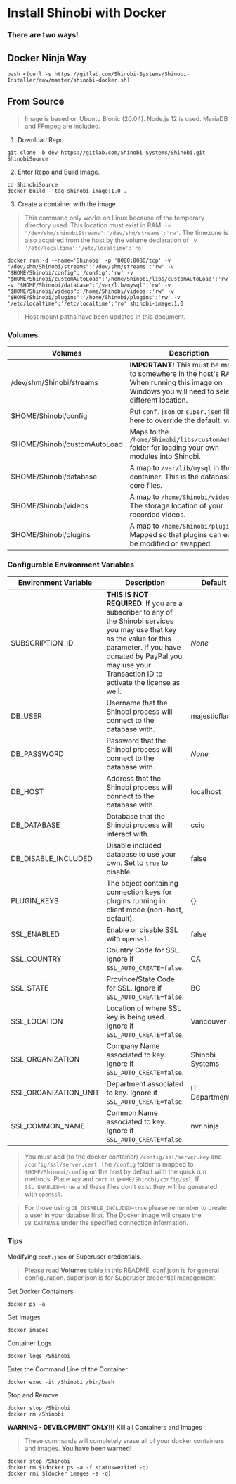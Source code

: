 # Install Shinobi with Docker

### There are two ways!

## Docker Ninja Way

```
bash <(curl -s https://gitlab.com/Shinobi-Systems/Shinobi-Installer/raw/master/shinobi-docker.sh)
```

## From Source
> Image is based on Ubuntu Bionic (20.04). Node.js 12 is used. MariaDB and FFmpeg are included.

1. Download Repo

```
git clone -b dev https://gitlab.com/Shinobi-Systems/Shinobi.git ShinobiSource
```

2. Enter Repo and Build Image.

```
cd ShinobiSource
docker build --tag shinobi-image:1.0 .
```

3. Create a container with the image.

> This command only works on Linux because of the temporary directory used. This location must exist in RAM. `-v "/dev/shm/shinobiStreams":'/dev/shm/streams':'rw'`. The timezone is also acquired from the host by the volume declaration of `-v '/etc/localtime':'/etc/localtime':'ro'`.

```
docker run -d --name='Shinobi' -p '8080:8080/tcp' -v "/dev/shm/Shinobi/streams":'/dev/shm/streams':'rw' -v "$HOME/Shinobi/config":'/config':'rw' -v "$HOME/Shinobi/customAutoLoad":'/home/Shinobi/libs/customAutoLoad':'rw' -v "$HOME/Shinobi/database":'/var/lib/mysql':'rw' -v "$HOME/Shinobi/videos":'/home/Shinobi/videos':'rw' -v "$HOME/Shinobi/plugins":'/home/Shinobi/plugins':'rw' -v '/etc/localtime':'/etc/localtime':'ro' shinobi-image:1.0
```

 > Host mount paths have been updated in this document.

 ### Volumes

 | Volumes                     | Description                                                                                                                                         |
 |-----------------------------|-----------------------------------------------------------------------------------------------------------------------------------------------------|
 | /dev/shm/Shinobi/streams     | **IMPORTANT!** This must be mapped to somewhere in the host's RAM. When running this image on Windows you will need to select a different location. |
 | $HOME/Shinobi/config         | Put `conf.json` or `super.json` files in here to override the default. values.                                                                           |
 | $HOME/Shinobi/customAutoLoad | Maps to the `/home/Shinobi/libs/customAutoLoad` folder for loading your own modules into Shinobi.                                                                 |
 | $HOME/Shinobi/database       | A map to `/var/lib/mysql` in the container. This is the database's core files.                                                                      |
 | $HOME/Shinobi/videos         | A map to `/home/Shinobi/videos`. The storage location of your recorded videos.                                                                      |
 | $HOME/Shinobi/plugins        | A map to `/home/Shinobi/plugins`. Mapped so that plugins can easily be modified or swapped.                                                         |

### Configurable Environment Variables

 | Environment Variable | Description                                                          | Default            |
 |----------------------|----------------------------------------------------------------------|--------------------|
 | SUBSCRIPTION_ID      | **THIS IS NOT REQUIRED**. If you are a subscriber to any of the Shinobi services you may use that key as the value for this parameter. If you have donated by PayPal you may use your Transaction ID to activate the license as well. | *None*     |
 | DB_USER              | Username that the Shinobi process will connect to the database with. | majesticflame      |
 | DB_PASSWORD          | Password that the Shinobi process will connect to the database with. | *None* |
 | DB_HOST              | Address that the Shinobi process will connect to the database with.  | localhost          |
 | DB_DATABASE          | Database that the Shinobi process will interact with.                | ccio               |
 | DB_DISABLE_INCLUDED     | Disable included database to use your own. Set to `true` to disable.| false |
 | PLUGIN_KEYS     | The object containing connection keys for plugins running in client mode (non-host, default). | {} |
 | SSL_ENABLED     | Enable or disable SSL with `openssl`. | false |
 | SSL_COUNTRY     | Country Code for SSL. Ignore if `SSL_AUTO_CREATE=false`. | CA |
 | SSL_STATE     | Province/State Code for SSL. Ignore if `SSL_AUTO_CREATE=false`. | BC |
 | SSL_LOCATION     | Location of where SSL key is being used. Ignore if `SSL_AUTO_CREATE=false`. | Vancouver |
 | SSL_ORGANIZATION     | Company Name associated to key. Ignore if `SSL_AUTO_CREATE=false`. | Shinobi Systems |
 | SSL_ORGANIZATION_UNIT     | Department associated to key. Ignore if `SSL_AUTO_CREATE=false`. | IT Department |
 | SSL_COMMON_NAME     | Common Name associated to key. Ignore if `SSL_AUTO_CREATE=false`. | nvr.ninja |

 > You must add (to the docker container) `/config/ssl/server.key` and `/config/ssl/server.cert`. The `/config` folder is mapped to `$HOME/Shinobi/config` on the host by default with the quick run methods. Place `key` and `cert` in `$HOME/Shinobi/config/ssl`. If `SSL_ENABLED=true` and these files don't exist they will be generated with `openssl`.

> For those using `DB_DISABLE_INCLUDED=true` please remember to create a user in your databse first. The Docker image will create the `DB_DATABASE` under the specified connection information.

### Tips

Modifying `conf.json` or Superuser credentials.
> Please read **Volumes** table in this README. conf.json is for general configuration. super.json is for Superuser credential management.

Get Docker Containers
```
docker ps -a
```

Get Images
```
docker images
```

Container Logs
```
docker logs /Shinobi
```

Enter the Command Line of the Container
```
docker exec -it /Shinobi /bin/bash
```

Stop and Remove
```
docker stop /Shinobi
docker rm /Shinobi
```

**WARNING - DEVELOPMENT ONLY!!!** Kill all Containers and Images
> These commands will completely erase all of your docker containers and images. **You have been warned!**

```
docker stop /Shinobi
docker rm $(docker ps -a -f status=exited -q)
docker rmi $(docker images -a -q)
```
